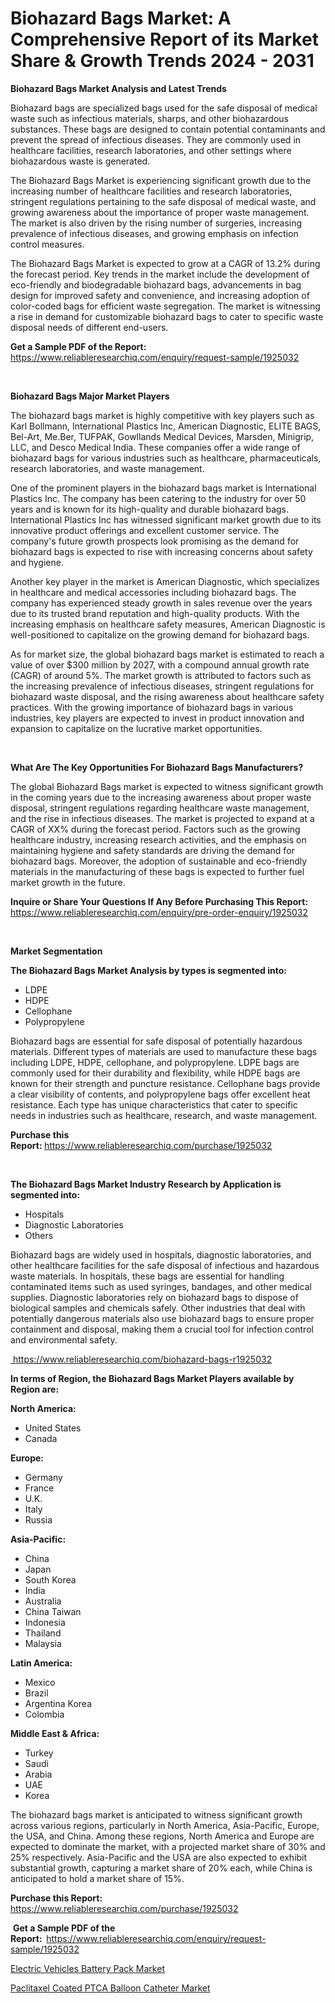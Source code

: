 <p><h1>Biohazard Bags Market: A Comprehensive Report of its Market Share & Growth Trends 2024 - 2031</h1></p><p><strong>Biohazard Bags Market Analysis and Latest Trends</strong></p>
<p><p>Biohazard bags are specialized bags used for the safe disposal of medical waste such as infectious materials, sharps, and other biohazardous substances. These bags are designed to contain potential contaminants and prevent the spread of infectious diseases. They are commonly used in healthcare facilities, research laboratories, and other settings where biohazardous waste is generated.</p><p>The Biohazard Bags Market is experiencing significant growth due to the increasing number of healthcare facilities and research laboratories, stringent regulations pertaining to the safe disposal of medical waste, and growing awareness about the importance of proper waste management. The market is also driven by the rising number of surgeries, increasing prevalence of infectious diseases, and growing emphasis on infection control measures.</p><p>The Biohazard Bags Market is expected to grow at a CAGR of 13.2% during the forecast period. Key trends in the market include the development of eco-friendly and biodegradable biohazard bags, advancements in bag design for improved safety and convenience, and increasing adoption of color-coded bags for efficient waste segregation. The market is witnessing a rise in demand for customizable biohazard bags to cater to specific waste disposal needs of different end-users.</p></p>
<p><strong>Get a Sample PDF of the Report:&nbsp;</strong> <a href="https://www.reliableresearchiq.com/enquiry/request-sample/1925032">https://www.reliableresearchiq.com/enquiry/request-sample/1925032</a></p>
<p>&nbsp;</p>
<p><strong>Biohazard Bags Major Market Players</strong></p>
<p><p>The biohazard bags market is highly competitive with key players such as Karl Bollmann, International Plastics Inc, American Diagnostic, ELITE BAGS, Bel-Art, Me.Ber, TUFPAK, Gowllands Medical Devices, Marsden, Minigrip, LLC, and Desco Medical India. These companies offer a wide range of biohazard bags for various industries such as healthcare, pharmaceuticals, research laboratories, and waste management.</p><p>One of the prominent players in the biohazard bags market is International Plastics Inc. The company has been catering to the industry for over 50 years and is known for its high-quality and durable biohazard bags. International Plastics Inc has witnessed significant market growth due to its innovative product offerings and excellent customer service. The company's future growth prospects look promising as the demand for biohazard bags is expected to rise with increasing concerns about safety and hygiene.</p><p>Another key player in the market is American Diagnostic, which specializes in healthcare and medical accessories including biohazard bags. The company has experienced steady growth in sales revenue over the years due to its trusted brand reputation and high-quality products. With the increasing emphasis on healthcare safety measures, American Diagnostic is well-positioned to capitalize on the growing demand for biohazard bags.</p><p>As for market size, the global biohazard bags market is estimated to reach a value of over $300 million by 2027, with a compound annual growth rate (CAGR) of around 5%. The market growth is attributed to factors such as the increasing prevalence of infectious diseases, stringent regulations for biohazard waste disposal, and the rising awareness about healthcare safety practices. With the growing importance of biohazard bags in various industries, key players are expected to invest in product innovation and expansion to capitalize on the lucrative market opportunities.</p></p>
<p>&nbsp;</p>
<p><strong>What Are The Key Opportunities For Biohazard Bags Manufacturers?</strong></p>
<p><p>The global Biohazard Bags market is expected to witness significant growth in the coming years due to the increasing awareness about proper waste disposal, stringent regulations regarding healthcare waste management, and the rise in infectious diseases. The market is projected to expand at a CAGR of XX% during the forecast period. Factors such as the growing healthcare industry, increasing research activities, and the emphasis on maintaining hygiene and safety standards are driving the demand for biohazard bags. Moreover, the adoption of sustainable and eco-friendly materials in the manufacturing of these bags is expected to further fuel market growth in the future.</p></p>
<p><strong>Inquire or Share Your Questions If Any Before Purchasing This Report:</strong> <a href="https://www.reliableresearchiq.com/enquiry/pre-order-enquiry/1925032">https://www.reliableresearchiq.com/enquiry/pre-order-enquiry/1925032</a></p>
<p>&nbsp;</p>
<p><strong>Market Segmentation</strong></p>
<p><strong>The Biohazard Bags Market Analysis by types is segmented into:</strong></p>
<p><ul><li>LDPE</li><li>HDPE</li><li>Cellophane</li><li>Polypropylene</li></ul></p>
<p><p>Biohazard bags are essential for safe disposal of potentially hazardous materials. Different types of materials are used to manufacture these bags including LDPE, HDPE, cellophane, and polypropylene. LDPE bags are commonly used for their durability and flexibility, while HDPE bags are known for their strength and puncture resistance. Cellophane bags provide a clear visibility of contents, and polypropylene bags offer excellent heat resistance. Each type has unique characteristics that cater to specific needs in industries such as healthcare, research, and waste management.</p></p>
<p><strong>Purchase this Report:&nbsp;</strong><a href="https://www.reliableresearchiq.com/purchase/1925032">https://www.reliableresearchiq.com/purchase/1925032</a></p>
<p>&nbsp;</p>
<p><strong>The Biohazard Bags Market Industry Research by Application is segmented into:</strong></p>
<p><ul><li>Hospitals</li><li>Diagnostic Laboratories</li><li>Others</li></ul></p>
<p><p>Biohazard bags are widely used in hospitals, diagnostic laboratories, and other healthcare facilities for the safe disposal of infectious and hazardous waste materials. In hospitals, these bags are essential for handling contaminated items such as used syringes, bandages, and other medical supplies. Diagnostic laboratories rely on biohazard bags to dispose of biological samples and chemicals safely. Other industries that deal with potentially dangerous materials also use biohazard bags to ensure proper containment and disposal, making them a crucial tool for infection control and environmental safety.</p></p>
<p><a href="https://www.reliableresearchiq.com/biohazard-bags-r1925032">&nbsp;https://www.reliableresearchiq.com/biohazard-bags-r1925032</a></p>
<p><strong>In terms of Region, the Biohazard Bags Market Players available by Region are:</strong></p>
<p>
    <p> <strong> North America: </strong>
        <ul>
            <li>United States</li>
            <li>Canada</li>
        </ul>
        </p> 
    <p> <strong> Europe: </strong>
        <ul>
            <li>Germany</li>
            <li>France</li>
            <li>U.K.</li>
            <li>Italy</li>
            <li>Russia</li>
        </ul>
        </p> 
    <p> <strong> Asia-Pacific: </strong>
        <ul>
            <li>China</li>
            <li>Japan</li>
            <li>South Korea</li>
            <li>India</li>
            <li>Australia</li>
            <li>China Taiwan</li>
            <li>Indonesia</li>
            <li>Thailand</li>
            <li>Malaysia</li>
        </ul>
        </p> 
    <p> <strong> Latin America: </strong>
        <ul>
            <li>Mexico</li>
            <li>Brazil</li>
            <li>Argentina Korea</li>
            <li>Colombia</li>
        </ul>
        </p> 
    <p> <strong> Middle East & Africa: </strong>
        <ul>
            <li>Turkey</li>
            <li>Saudi</li>
            <li>Arabia</li>
            <li>UAE</li>
            <li>Korea</li>
        </ul>
    </p>
    </p>
<p><p>The biohazard bags market is anticipated to witness significant growth across various regions, particularly in North America, Asia-Pacific, Europe, the USA, and China. Among these regions, North America and Europe are expected to dominate the market, with a projected market share of 30% and 25% respectively. Asia-Pacific and the USA are also expected to exhibit substantial growth, capturing a market share of 20% each, while China is anticipated to hold a market share of 15%.</p></p>
<p><strong>Purchase this Report: </strong><a href="https://www.reliableresearchiq.com/purchase/1925032">https://www.reliableresearchiq.com/purchase/1925032</a></p>
<p>&nbsp;<strong>Get a Sample PDF of the Report:&nbsp;&nbsp;</strong><a href="https://www.reliableresearchiq.com/enquiry/request-sample/1925032">https://www.reliableresearchiq.com/enquiry/request-sample/1925032</a></p>
<p><strong></strong></p>
<p><p><a href="https://medium.com/@rontaybrewer02024/future-trends-in-global-electric-vehicles-battery-pack-market-market-insights-and-analysis-from-ee0dfdd71c6f">Electric Vehicles Battery Pack Market</a></p><p><a href="https://github.com/sajonf007/Market-Research-Report-List-1/blob/main/paclitaxel-coated-ptca-balloon-catheter-market.md">Paclitaxel Coated PTCA Balloon Catheter Market</a></p></p>